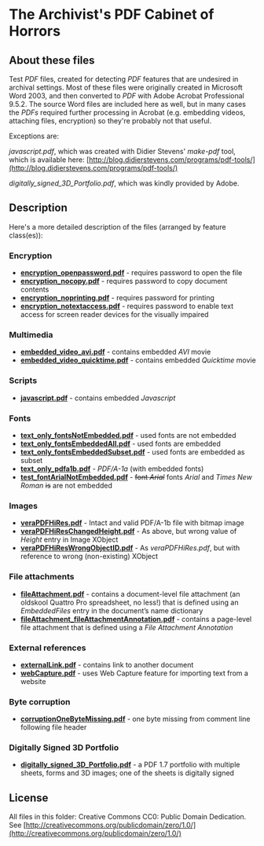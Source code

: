 # The Archivist's PDF Cabinet of Horrors 


## About these files
Test *PDF* files, created for detecting *PDF* features that are undesired in archival settings. Most of these files were originally created in Microsoft Word 2003, and then converted to *PDF* with Adobe Acrobat Professional 9.5.2. The source Word files are included here as well, but in many cases the *PDFs* required further processing in Acrobat (e.g. embedding videos, attaching files, encryption) so they're probably not that useful.

Exceptions are:

*javascript.pdf*, which was created with Didier Stevens' *make-pdf* tool, which is available here: [http://blog.didierstevens.com/programs/pdf-tools/](http://blog.didierstevens.com/programs/pdf-tools/)

*digitally_signed_3D_Portfolio.pdf*, which was kindly provided by Adobe.

## Description
Here's a more detailed description of the files (arranged by feature class(es)):

### Encryption

+ [**encryption_openpassword.pdf**](./encryption_openpassword.pdf?raw=true) - requires password to open the file
+ [**encryption_nocopy.pdf**](./encryption_nocopy.pdf?raw=true) - requires password to copy document contents
+ [**encryption_noprinting.pdf**](./encryption_noprinting.pdf?raw=true) - requires password for printing
+ [**encryption_notextaccess.pdf**](./encryption_notextaccess.pdf?raw=true) - requires password to enable text access for screen reader devices for the visually impaired

### Multimedia

+ [**embedded\_video\_avi.pdf**](./?raw=true) - contains embedded *AVI* movie 
+ [**embedded\_video\_quicktime.pdf**](./?raw=true) - contains embedded *Quicktime* movie

### Scripts

+ [**javascript.pdf**](./javascript.pdf?raw=true) - contains embedded *Javascript*

### Fonts

+ [**text\_only\_fontsNotEmbedded.pdf**](./text_only_fontsNotEmbedded.pdf?raw=true) - used fonts are not embedded
+ [**text\_only\_fontsEmbeddedAll.pdf**](./text_only_fontsEmbeddedAll.pdf?raw=true) - used fonts are embedded
+ [**text\_only\_fontsEmbeddedSubset.pdf**](./text_only_fontsEmbeddedSubset.pdf?raw=true) - used fonts are embedded as subset
+ [**text\_only\_pdfa1b.pdf**](./text_only_pdfa1b.pdf?raw=true) - *PDF/A-1a* (with embedded fonts)
+ [**test\_fontArialNotEmbedded.pdf**](./test_fontArialNotEmbedded.pdf?raw=true) - <del>font *Arial*</del> fonts *Arial* and *Times New Roman*  <del>is</del> are not embedded

### Images

+ [**veraPDFHiRes.pdf**](./veraPDFHiRes.pdf?raw=true) - Intact and valid PDF/A-1b file with bitmap image
+ [**veraPDFHiResChangedHeight.pdf**](./veraPDFHiResChangedHeight.pdf?raw=true) - As above, but wrong value of *Height*  entry in Image XObject 
+ [**veraPDFHiResWrongObjectID.pdf**](./veraPDFHiResWrongObjectID.pdf?raw=true) - As *veraPDFHiRes.pdf*, but with reference to wrong (non-existing) XObject

### File attachments

+ [**fileAttachment.pdf**](./fileAttachment.pdf?raw=true) - contains a document-level file attachment (an oldskool Quattro Pro spreadsheet, no less!) that is defined using an *EmbeddedFiles* entry in the document’s name dictionary
+ [**fileAttachment_fileAttachmentAnnotation.pdf**](./fileAttachment_fileAttachmentAnnotation.pdf?raw=true) - contains a page-level file attachment that is defined using a *File Attachment Annotation*

### External references

+ [**externalLink.pdf**](./externalLink.pdf?raw=true) - contains link to another document
+ [**webCapture.pdf**](./webCapture.pdf?raw=true) - uses  Web Capture feature for importing text from a website

### Byte corruption

+ [**corruptionOneByteMissing.pdf**](./corruptionOneByteMissing.pdf?raw=true) - one byte missing from comment line following file header
 
### Digitally Signed 3D Portfolio

+ [**digitally_signed_3D_Portfolio.pdf**](./digitally_signed_3D_Portfolio.pdf?raw=true) - a PDF 1.7 portfolio with multiple sheets, forms and 3D images; one of the sheets is digitally signed

## License
All files in this folder: Creative Commons CC0: Public Domain Dedication. See [http://creativecommons.org/publicdomain/zero/1.0/](http://creativecommons.org/publicdomain/zero/1.0/)

